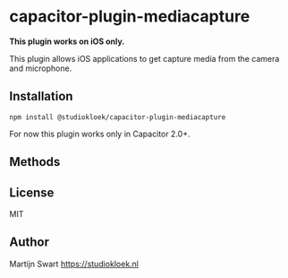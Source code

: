 # capacitor-plugin-mediacapture

**This plugin works on iOS only.**

This plugin allows iOS applications to get capture media from the camera and microphone.

## Installation

    npm install @studiokloek/capacitor-plugin-mediacapture

For now this plugin works only in Capacitor 2.0+.

## Methods

## License

MIT

## Author

Martijn Swart <https://studiokloek.nl>
